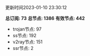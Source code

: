 更新时间2023-01-10 23:30:12

**总订阅: 73**
**总节点: 1386**
**有效节点: 442**
- trojan节点: 97
- ss节点: 192
- v2ray节点: 151
- ssr节点: 2
